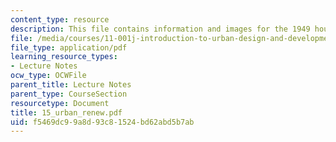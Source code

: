 ```yaml
---
content_type: resource
description: This file contains information and images for the 1949 housing act.
file: /media/courses/11-001j-introduction-to-urban-design-and-development-spring-2006/f5469dc99a8d93c81524bd62abd5b7ab_15_urban_renew.pdf
file_type: application/pdf
learning_resource_types:
- Lecture Notes
ocw_type: OCWFile
parent_title: Lecture Notes
parent_type: CourseSection
resourcetype: Document
title: 15_urban_renew.pdf
uid: f5469dc9-9a8d-93c8-1524-bd62abd5b7ab
---
```

